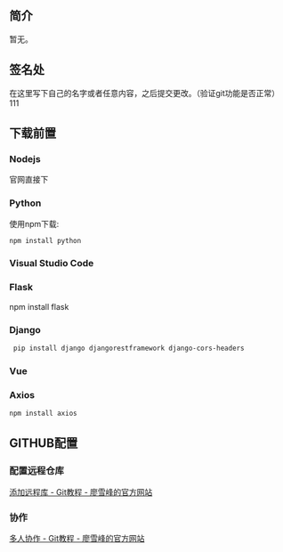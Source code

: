 ## 简介
暂无。

## 签名处
在这里写下自己的名字或者任意内容，之后提交更改。（验证git功能是否正常）
111

## 下载前置
### Nodejs
官网直接下
### Python
使用npm下载: 
```powershell
npm install python
```
### Visual Studio Code

### Flask
npm install flask

### Django
```Powershell
 pip install django djangorestframework django-cors-headers
```
### Vue 

### Axios
```PowerShell
npm install axios
```
## GITHUB配置
### 配置远程仓库
[添加远程库 - Git教程 - 廖雪峰的官方网站](https://liaoxuefeng.com/books/git/remote/add-remote/index.html)
### 协作
[多人协作 - Git教程 - 廖雪峰的官方网站](https://liaoxuefeng.com/books/git/branch/collaboration/index.html)

